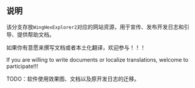 ## 说明

该分支存放`WingHexExplorer2`对应的网站资源，用于宣传、发布开发日志和引导、提供帮助文档。

如果你有意愿来撰写文档或者本土化翻译，欢迎参与！！！

If you are willing to write documents or localize translations, welcome to participate!!!

TODO：软件使用效果图、文档以及原开发日志的迁移。
